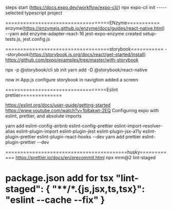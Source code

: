 steps start (https://docs.expo.dev/workflow/expo-cli/)
npx expo-cli init    ----- selected typescript project

===================================ENzyme===========
enzyme(https://enzymejs.github.io/enzyme/docs/guides/react-native.html)
--yarn add enzyme-adapter-react-16 jest-expo-enzyme
created setup-tests.js, jest.config.js

===================================storybook===========
--storybook(https://storybook.js.org/docs/react/get-started/install)
https://github.com/expo/examples/tree/master/with-storybook

 npx -p @storybook/cli sb init
 yarn add -D @storybook/react-native

now in App.js configure storybook in navigtion added a screen 

==================================Eslint pretiier==============

https://eslint.org/docs/user-guide/getting-started
https://www.youtube.com/watch?v=1b8akwt-2EQ Configuring expo with eslint, prettier, and absolute imports

 yarn add eslint-config-airbnb eslint-config-prettier eslint-import-resolver-alias eslint-plugin-import eslint-plugin-jest eslint-plugin-jsx-a11y eslint-plugin-prettier eslint-plugin-react-hooks --dev
yarn add prettier eslint-plugin-prettier --dev

=========================================husky============
https://prettier.io/docs/en/precommit.html
npx mrm@2 lint-staged

package.json add for tsx
"lint-staged": {
    "**/*.{js,jsx,ts,tsx}": "eslint --cache --fix"
  }
==========================================